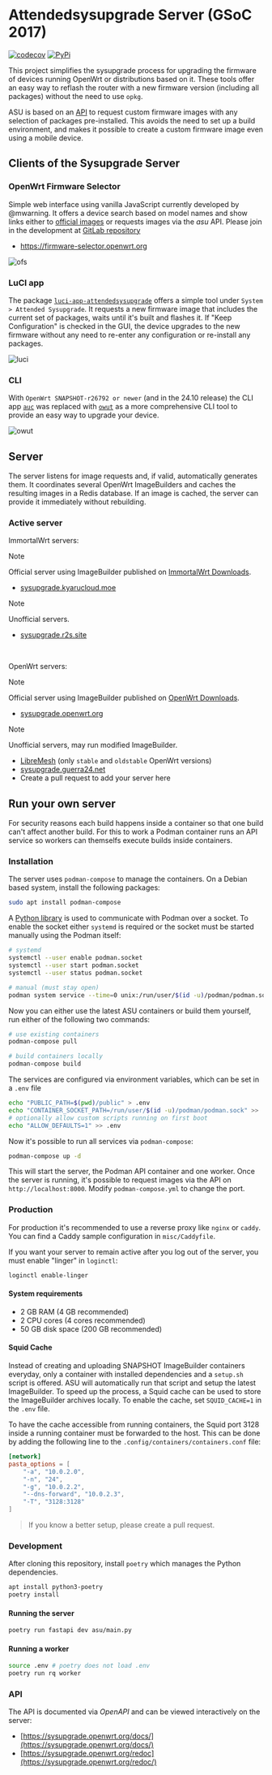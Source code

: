 # Attendedsysupgrade Server (GSoC 2017)

[![codecov](https://codecov.io/gh/aparcar/asu/branch/master/graph/badge.svg)](https://codecov.io/gh/aparcar/asu)
[![PyPi](https://badge.fury.io/py/asu.svg)](https://badge.fury.io/py/asu)

This project simplifies the sysupgrade process for upgrading the firmware of
devices running OpenWrt or distributions based on it. These tools offer an easy
way to reflash the router with a new firmware version
(including all packages) without the need to use `opkg`.

ASU is based on an [API](#api) to request custom firmware images with any
selection of packages pre-installed. This avoids the need to set up a build
environment, and makes it possible to create a custom firmware image even using
a mobile device.

## Clients of the Sysupgrade Server

### OpenWrt Firmware Selector

Simple web interface using vanilla JavaScript currently developed by @mwarning.
It offers a device search based on model names and show links either to
[official images](https://downloads.openwrt.org/) or requests images via the
_asu_ API. Please join in the development at
[GitLab repository](https://gitlab.com/openwrt/web/firmware-selector-openwrt-org)

- <https://firmware-selector.openwrt.org>

![ofs](misc/ofs.png)

### LuCI app

The package
[`luci-app-attendedsysupgrade`](https://github.com/openwrt/luci/tree/master/applications/luci-app-attendedsysupgrade)
offers a simple tool under `System > Attended Sysupgrade`. It requests a new
firmware image that includes the current set of packages, waits until it's built
and flashes it. If "Keep Configuration" is checked in the GUI, the device
upgrades to the new firmware without any need to re-enter any configuration or
re-install any packages.

![luci](misc/luci.png)

### CLI

With `OpenWrt SNAPSHOT-r26792 or newer` (and in the 24.10 release) the CLI app
[`auc`](https://github.com/openwrt/packages/tree/master/utils/auc) was replaced
with [`owut`](https://openwrt.org/docs/guide-user/installation/sysupgrade.owut)
as a more comprehensive CLI tool to provide an easy way to upgrade your device.

![owut](misc/owut.png)

## Server

The server listens for image requests and, if valid, automatically generates
them. It coordinates several OpenWrt ImageBuilders and caches the resulting
images in a Redis database. If an image is cached, the server can provide it
immediately without rebuilding.

### Active server

ImmortalWrt servers:

> [!NOTE]
> Official server using ImageBuilder published on [ImmortalWrt
> Downloads](downloads.immortalwrt.org).

- [sysupgrade.kyarucloud.moe](https://sysupgrade.kyarucloud.moe)

> [!NOTE]
> Unofficial servers.

- [sysupgrade.r2s.site](https://sysupgrade.r2s.site)

<br />

OpenWrt servers:

> [!NOTE]
> Official server using ImageBuilder published on [OpenWrt
> Downloads](downloads.openwrt.org).

- [sysupgrade.openwrt.org](https://sysupgrade.openwrt.org)

> [!NOTE]
> Unofficial servers, may run modified ImageBuilder.

- [LibreMesh](https://sysupgrade.antennine.org) (only `stable` and `oldstable` OpenWrt versions)
- [sysupgrade.guerra24.net](https://sysupgrade.guerra24.net)
- Create a pull request to add your server here

## Run your own server

For security reasons each build happens inside a container so that one build
can't affect another build. For this to work a Podman container runs an API
service so workers can themselfs execute builds inside containers.

### Installation

The server uses `podman-compose` to manage the containers. On a Debian based
system, install the following packages:

```bash
sudo apt install podman-compose
```

A [Python library](https://podman-py.readthedocs.io/en/latest/) is used to
communicate with Podman over a socket. To enable the socket either `systemd` is
required or the socket must be started manually using the Podman itself:

```bash
# systemd
systemctl --user enable podman.socket
systemctl --user start podman.socket
systemctl --user status podman.socket

# manual (must stay open)
podman system service --time=0 unix:/run/user/$(id -u)/podman/podman.sock
```

Now you can either use the latest ASU containers or build them yourself, run
either of the following two commands:

```bash
# use existing containers
podman-compose pull

# build containers locally
podman-compose build
```

The services are configured via environment variables, which can be set in a
`.env` file

```bash
echo "PUBLIC_PATH=$(pwd)/public" > .env
echo "CONTAINER_SOCKET_PATH=/run/user/$(id -u)/podman/podman.sock" >> .env
# optionally allow custom scripts running on first boot
echo "ALLOW_DEFAULTS=1" >> .env
```

Now it's possible to run all services via `podman-compose`:

```bash
podman-compose up -d
```

This will start the server, the Podman API container and one worker. Once the
server is running, it's possible to request images via the API on
`http://localhost:8000`. Modify `podman-compose.yml` to change the port.

### Production

For production it's recommended to use a reverse proxy like `nginx` or `caddy`.
You can find a Caddy sample configuration in `misc/Caddyfile`.

If you want your server to remain active after you log out of the server, you
must enable "linger" in `loginctl`:

```bash
loginctl enable-linger
```

#### System requirements

- 2 GB RAM (4 GB recommended)
- 2 CPU cores (4 cores recommended)
- 50 GB disk space (200 GB recommended)

#### Squid Cache

Instead of creating and uploading SNAPSHOT ImageBuilder containers everyday,
only a container with installed dependencies and a `setup.sh` script is offered.
ASU will automatically run that script and setup the latest ImageBuilder. To
speed up the process, a Squid cache can be used to store the ImageBuilder
archives locally. To enable the cache, set `SQUID_CACHE=1` in the `.env` file.

To have the cache accessible from running containers, the Squid port 3128 inside
a running container must be forwarded to the host. This can be done by adding
the following line to the `.config/containers/containers.conf` file:

```toml
[network]
pasta_options = [
    "-a", "10.0.2.0",
    "-n", "24",
    "-g", "10.0.2.2",
    "--dns-forward", "10.0.2.3",
    "-T", "3128:3128"
]
```

> If you know a better setup, please create a pull request.

### Development

After cloning this repository, install `poetry` which manages the Python
dependencies.

```bash
apt install python3-poetry
poetry install
```

#### Running the server

```bash
poetry run fastapi dev asu/main.py
```

#### Running a worker

```bash
source .env # poetry does not load .env
poetry run rq worker
```

### API

The API is documented via _OpenAPI_ and can be viewed interactively on the
server:

- [https://sysupgrade.openwrt.org/docs/](https://sysupgrade.openwrt.org/docs/)
- [https://sysupgrade.openwrt.org/redoc](https://sysupgrade.openwrt.org/redoc/)
